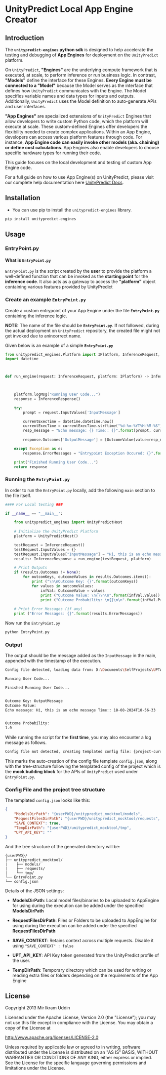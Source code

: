 # UnityPredict Local App Engine Creator

## Introduction

The **`unitypredict-engines` python sdk** is designed to help accelerate the testing and debugging of **App Engines** for deployment on the `UnityPredict` platform.

On `UnityPredict`, **"Engines"** are the underlying compute framework that is executed, at scale, to perform inference or run business logic. In contrast, **"Models"** define the interface for these Engines. **Every Engine must be connected to a "Model"** because the Model serves as the interface that defines how `UnityPredict` communicates with the Engine. The Model specifies variable names and data types for inputs and outputs. Additionally, `UnityPredict` uses the Model definition to auto-generate APIs and user interfaces.

**"App Engines"** are specialized extensions of `UnityPredict` Engines that allow developers to write custom Python code, which the platform will execute at scale. These custom-defined Engines offer developers the flexibility needed to create complex applications. Within an App Engine, developers can access various platform features through code. For instance, **App Engine code can easily invoke other models (aka. chaining) or define cost calculations**. App Engines also enable developers to choose specific hardware types for running their code.

This guide focuses on the local development and testing of custom App Engine code.

For a full guide on how to use App Engine(s) on UnityPredict, please visit our complete help documentation here [UnityPredict Docs](https://console.unitypredict.com).

## Installation
* You can use pip to install the ```unitypredict-engines``` library.
```bash
pip install unitypredict-engines
```

## Usage

### EntryPoint.py

#### What is `EntryPoint.py`

`EntryPoint.py` is the script created by the **user** to provide the platform a well-defined function that can be invoked as the **starting point** for the **inference code**. It also acts as a gateway to access the **"platform"** object containing various features provided by UnityPredict

### Create an example `EntryPoint.py`

Create a custom entrypoint of your App Engine under the file **`EntryPoint.py`** containing the inference logic.

**NOTE:** The name of the file should be **`EntryPoint.py`**. If not followed, during the actual deployment on `UnityPredict` repository, the created file might not get invoked due to anincorrect name.

Given below is an example of a simple **`EntryPoint.py`**


```python
from unitypredict_engines.Platform import IPlatform, InferenceRequest, InferenceResponse, OutcomeValue, InferenceContextData
import datetime



def run_engine(request: InferenceRequest, platform: IPlatform) -> InferenceResponse:

    

    platform.logMsg("Running User Code...")
    response = InferenceResponse()

    try:
        prompt = request.InputValues['InputMessage']

        currentExecTime = datetime.datetime.now()
        currentExecTime = currentExecTime.strftime("%d-%m-%YT%H-%M-%S")
        resp_message = "Echo message: {} Time:: {}".format(prompt, currentExecTime)   
        
        response.Outcomes['OutputMessage'] = [OutcomeValue(value=resp_message, probability=1.0)]

    except Exception as e:
        response.ErrorMessages = "Entrypoint Exception Occured: {}".format(str(e))

    print("Finished Running User Code...")
    return response

```

### Running the `EntryPoint.py`

In order to run the `EntryPoint.py` locally, add the following `main` section to the file itself.

```python
#### For Local testing ###

if __name__ == "__main__":

    from unitypredict_engines import UnityPredictHost
    
    # Initialize the UnityPredict Platform
    platform = UnityPredictHost()

    testRequest = InferenceRequest()
    testRequest.InputValues = {}
    testRequest.InputValues["InputMessage"] = "Hi, this is an echo message"
    results: InferenceResponse = run_engine(testRequest, platform)

    # Print Outputs
    if (results.Outcomes != None):
        for outcomKeys, outcomeValues in results.Outcomes.items():
            print ("\n\nOutcome Key: {}".format(outcomKeys))
            for values in outcomeValues:
                infVal: OutcomeValue = values
                print ("Outcome Value: \n{}\n\n".format(infVal.Value))
                print ("Outcome Probability: \n{}\n\n".format(infVal.Probability))
    
    # Print Error Messages (if any)
    print ("Error Messages: {}".format(results.ErrorMessages))

```
Now run the `EntryPoint.py`

```bash
python EntryPoint.py
```

### Output

The output should be the message added as the `InputMessage` in the main, appended with the timestamp of the execution.

```bash
Config file detected, loading data from: D:\Documents\SelfProjects\UPTAzure\unitypredict-sdks\mainFolder\config.json

Running User Code...

Finished Running User Code...


Outcome Key: OutputMessage
Outcome Value:
Echo message: Hi, this is an echo message Time:: 18-08-2024T18-56-33


Outcome Probability:
1.0
```


While running the script for the **first time**, you may also encounter a log message as follows.

```bash
Config file not detected, creating templated config file: {project-current-folder}\config.json
```
This marks the auto-creation of the config file template `config.json`, along with the tree-structure following the templated config of the project which is the **mock building block** for the APIs of `UnityPredict` used under `EntryPoint.py`.



### Config File and the project tree structure

The templated `config.json` looks like this:
```json
{
    "ModelsDirPath": "{userPWD}/unitypredict_mocktool/models",
    "RequestFilesDirPath": "{userPWD}/unitypredict_mocktool/requests",
    "SAVE_CONTEXT": true,
    "TempDirPath": "{userPWD}/unitypredict_mocktool/tmp",
    "UPT_API_KEY": ""
}
```

And the tree structure of the generated directory will be:
```plaintext
{userPWD}/
├── unitypredict_mocktool/
|    ├── models/
|    ├── requests/
|    └── tmp/
└── EntryPoint.py
└── config.json
```

Details of the JSON settings:

* **ModelsDirPath**: Local model files/binaries to be uploaded to AppEngine for using during the execution can be added under the specified **ModelsDirPath**

* **RequestFilesDirPath**: Files or Folders to be uploaded to AppEngine for using during the execution can be added under the specified **RequestFilesDirPath**

* **SAVE_CONTEXT**: Retains context across multiple requests. Disable it using ```"SAVE_CONTEXT" : false```

* **UPT_API_KEY**: API Key token generated from the UnityPredict profile of the user.

* **TempDirPath**: Temporary directory which can be used for writing or reading extra files or folders depending on the requirements of the App Engine




## License
Copyright 2013 Mir Ikram Uddin

Licensed under the Apache License, Version 2.0 (the "License");
you may not use this file except in compliance with the License.
You may obtain a copy of the License at

   http://www.apache.org/licenses/LICENSE-2.0

Unless required by applicable law or agreed to in writing, software
distributed under the License is distributed on an "AS IS" BASIS,
WITHOUT WARRANTIES OR CONDITIONS OF ANY KIND, either express or implied.
See the License for the specific language governing permissions and
limitations under the License.